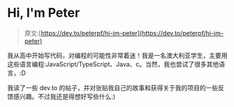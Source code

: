 # Hi, I'm Peter

> 原文:[https://dev.to/peterpf/hi-im-peter](https://dev.to/peterpf/hi-im-peter)

我从高中开始写代码，对编程的可能性非常着迷！我是一名澳大利亚学生，主要用这些语言编程:JavaScript/TypeScript、Java、c。当然，我也尝试了很多其他语言，:D

我读了一些 dev.to 的帖子，并对张贴我自己的故事和获得关于我的项目的一些反馈感兴趣。不过我还是得想好写些什么:)